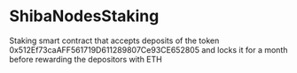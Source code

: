 # ShibaNodesStaking
Staking smart contract that accepts deposits of the token 0x512Ef73caAFF561719D611289807Ce93CE652805 and locks it for a month before rewarding the depositors with ETH
